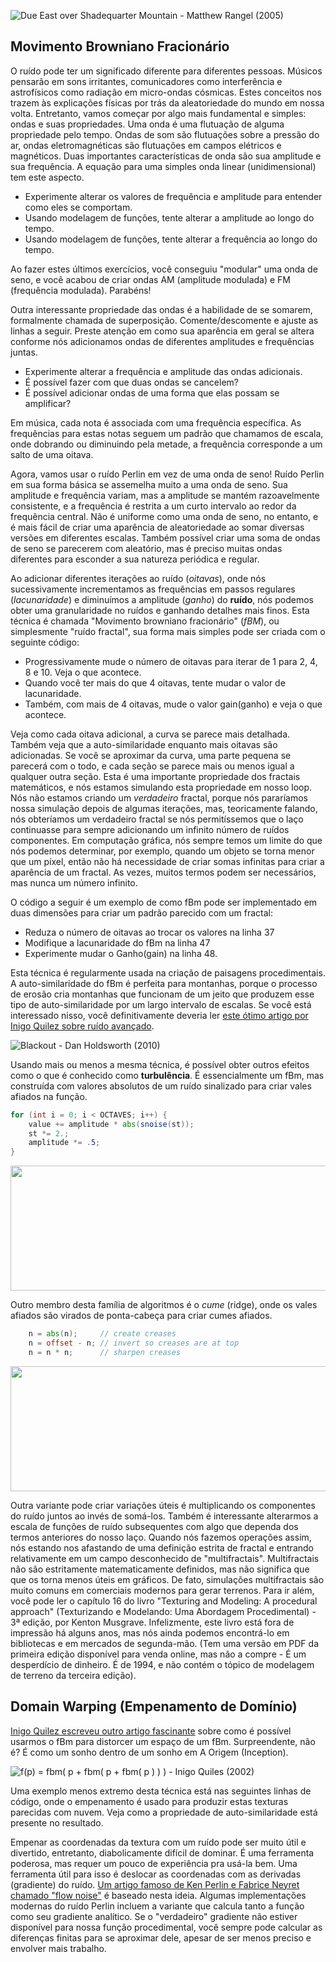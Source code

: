 ![Due East over Shadequarter Mountain - Matthew Rangel (2005) ](rangel.jpg)

## Movimento Browniano Fracionário

O ruído pode ter um significado diferente para diferentes pessoas. Músicos pensarão em sons irritantes, comunicadores como interferência e astrofísicos como radiação em micro-ondas cósmicas. Estes conceitos nos trazem às explicações físicas por trás da aleatoriedade do mundo em nossa volta. Entretanto, vamos começar por algo mais fundamental e simples: ondas e suas propriedades. Uma onda é uma flutuação de alguma propriedade pelo tempo. Ondas de som são flutuações sobre a pressão do ar, ondas eletromagnéticas são flutuações em campos elétricos e magnéticos. Duas importantes características de onda são sua amplitude e sua frequência. A equação para uma simples onda linear (unidimensional) tem este aspecto.

<div class="simpleFunction" data="
float amplitude = 1.;
float frequency = 1.;
y = amplitude * sin(x * frequency);
"></div>

* Experimente alterar os valores de frequência e amplitude para entender como eles se comportam.
* Usando modelagem de funções, tente alterar a amplitude ao longo do tempo.
* Usando modelagem de funções, tente alterar a frequência ao longo do tempo.

Ao fazer estes últimos exercícios, você conseguiu "modular" uma onda de seno, e você acabou de criar ondas AM (amplitude modulada) e FM (frequência modulada). Parabéns!

Outra interessante propriedade das ondas é a habilidade de se somarem, formalmente chamada de superposição. Comente/descomente e ajuste as linhas a seguir. Preste atenção em como sua aparência em geral se altera conforme nós adicionamos ondas de diferentes amplitudes e frequências juntas.

<div class="simpleFunction" data="
float amplitude = 1.;
float frequency = 1.;
y = sin(x * frequency);
float t = 0.01*(-u_time*130.0);
y += sin(x*frequency*2.1 + t)*4.5;
y += sin(x*frequency*1.72 + t*1.121)*4.0;
y += sin(x*frequency*2.221 + t*0.437)*5.0;
y += sin(x*frequency*3.1122+ t*4.269)*2.5;
y *= amplitude*0.06;
"></div>


* Experimente alterar a frequência e amplitude das ondas adicionais.
* É possível fazer com que duas ondas se cancelem?
* É possível adicionar ondas de uma forma que elas possam se amplificar?

Em música, cada nota é associada com uma frequência específica. As frequências para estas notas seguem um padrão que chamamos de escala, onde dobrando ou diminuindo pela metade, a frequência corresponde a um salto de uma oitava.

Agora, vamos usar o ruído Perlin em vez de uma onda de seno! Ruído Perlin em sua forma básica se assemelha muito a uma onda de seno. Sua amplitude e frequência variam, mas a amplitude se mantém razoavelmente consistente, e a frequência é restrita a um curto intervalo ao redor da frequência central. Não é uniforme como uma onda de seno, no entanto, e é mais fácil de criar uma aparência de aleatoriedade ao somar diversas versões em diferentes escalas. Também  possível criar uma soma de ondas de seno se parecerem com aleatório, mas é preciso muitas ondas diferentes para esconder a sua natureza periódica e regular.

Ao adicionar diferentes iterações ao ruído (*oitavas*), onde nós sucessivamente incrementamos as frequências em passos regulares (*lacunaridade*) e diminuímos a amplitude (*ganho*) do **ruído**, nós podemos obter uma granularidade no ruídos e ganhando detalhes mais finos. Esta técnica é chamada "Movimento browniano fracionário" (*fBM*), ou simplesmente "ruído fractal", sua forma mais simples pode ser criada com o seguinte código:

<div class="simpleFunction" data="// Properties
const int octaves = 1;
float lacunarity = 2.0;
float gain = 0.5;
//
// Initial values
float amplitude = 0.5;
float frequency = 1.;
//
// Loop of octaves
for (int i = 0; i < octaves; i++) {
&#9;y += amplitude * noise(frequency*x);
&#9;frequency *= lacunarity;
&#9;amplitude *= gain;
}"></div>

* Progressivamente mude o número de oitavas para iterar de 1 para 2, 4, 8 e 10. Veja o que acontece.
* Quando você ter mais do que 4 oitavas, tente mudar o valor de lacunaridade.
* Também, com mais de 4 oitavas, mude o valor gain(ganho) e veja o que acontece.

Veja como cada oitava adicional, a curva se parece mais detalhada. Também veja que a auto-similaridade enquanto mais oitavas são adicionadas. Se você se aproximar da curva, uma parte pequena se parecerá com o todo, e cada seção se parece mais ou menos igual a qualquer outra seção. Esta é uma importante propriedade dos fractais matemáticos, e nós estamos simulando esta propriedade em nosso loop. Nós não estamos criando um *verdadeiro* fractal, porque nós pararíamos nossa simulação depois de algumas iterações, mas, teoricamente falando, nós obteríamos um verdadeiro fractal se nós permitíssemos que o laço continuasse para sempre adicionando um infinito número de ruídos componentes. Em computação gráfica, nós sempre temos um limite do que nós podemos determinar, por exemplo, quando um objeto se torna menor que um píxel, então não há necessidade de criar somas infinitas para criar a aparência de um fractal. As vezes, muitos termos podem ser necessários, mas nunca um número infinito.

O código a seguir é um exemplo de como fBm pode ser implementado em duas dimensões para criar um padrão parecido com um fractal:

<div class='codeAndCanvas' data='2d-fbm.frag'></div>

* Reduza o número de oitavas ao trocar os valores na linha 37
* Modifique a lacunaridade do fBm na linha 47
* Experimente mudar o Ganho(gain) na linha 48.

Esta técnica é regularmente usada na criação de paisagens procedimentais. A auto-similaridade do fBm é perfeita para montanhas, porque o processo de erosão cria montanhas que funcionam de um jeito que produzem esse tipo de auto-similaridade por um largo intervalo de escalas. Se você está interessado nisso, você definitivamente deveria ler [este ótimo artigo por Inigo Quilez sobre ruído avançado](http://www.iquilezles.org/www/articles/morenoise/morenoise.htm).

![Blackout - Dan Holdsworth (2010)](holdsworth.jpg)

Usando mais ou menos a mesma técnica, é possível obter outros efeitos como o que é conhecido como **turbulência**. É essencialmente um fBm, mas construída com valores absolutos de um ruído sinalizado para criar vales afiados na função.

```glsl
for (int i = 0; i < OCTAVES; i++) {
    value += amplitude * abs(snoise(st));
    st *= 2.;
    amplitude *= .5;
}
```

<a href="../edit.php#13/turbulence.frag"><img src="turbulence-long.png"  width="520px" height="200px"></img></a>

Outro membro desta família de algoritmos é o *cume* (ridge), onde os vales afiados são virados de ponta-cabeça para criar cumes afiados.

```glsl
    n = abs(n);     // create creases
    n = offset - n; // invert so creases are at top
    n = n * n;      // sharpen creases
```

<a href="../edit.php#13/ridge.frag"><img src="ridge-long.png"  width="520px" height="200px"></img></a>

Outra variante pode criar variações úteis é multiplicando os componentes do ruído juntos ao invés de somá-los. Também é interessante alterarmos a escala de funções de ruído subsequentes com algo que dependa dos termos anteriores do nosso laço. Quando nós fazemos operações assim, nós estando nos afastando de uma definição estrita de fractal e entrando relativamente em um campo desconhecido de "multifractais". Multifractais não são estritamente matematicamente definidos, mas não significa que que os torna menos úteis em gráficos. De fato, simulações multifractais são muito comuns em comerciais modernos para gerar terrenos. Para ir além, você pode ler o capítulo 16 do livro "Texturing and Modeling: A procedural approach" (Texturizando e Modelando: Uma Abordagem Procedimental) - 3ª edição, por Kenton Musgrave. Infelizmente, este livro está fora de impressão há alguns anos, mas nós ainda podemos encontrá-lo em bibliotecas e em mercados de segunda-mão. (Tem uma versão em PDF da primeira edição disponível para venda online, mas não a compre - É um desperdício de dinheiro. É de 1994, e não contém o tópico de modelagem de terreno da terceira edição).

## Domain Warping (Empenamento de Domínio)

[Inigo Quilez escreveu outro artigo fascinante](http://www.iquilezles.org/www/articles/warp/warp.htm) sobre como é possível usarmos o fBm para distorcer um espaço de um fBm. Surpreendente, não é? É como um sonho dentro de um sonho em A Origem (Inception).

![ f(p) = fbm( p + fbm( p + fbm( p ) ) ) - Inigo Quiles (2002)](quiles.jpg)

Uma exemplo menos extremo desta técnica está nas seguintes linhas de código, onde o empenamento é usado para produzir estas texturas parecidas com nuvem. Veja como a propriedade de auto-similaridade está presente no resultado.

<div class='codeAndCanvas' data='clouds.frag'></div>

Empenar as coordenadas da textura com um ruído pode ser muito útil e divertido, entretanto, diabolicamente difícil de dominar. É uma ferramenta poderosa, mas requer um pouco de experiência pra usá-la bem. Uma ferramenta útil para isso é deslocar as coordenadas com as derivadas (gradiente) do ruído. [Um artigo famoso de Ken Perlin e Fabrice Neyret chamado "flow noise"](http://evasion.imag.fr/Publications/2001/PN01/) é baseado nesta ideia. Algumas implementações modernas do ruído Perlin incluem a variante que calcula tanto a função como seu gradiente analítico. Se o "verdadeiro" gradiente não estiver disponível para nossa função procedimental, você sempre pode calcular as diferenças finitas para se aproximar dele, apesar de ser menos preciso e envolver mais trabalho.

